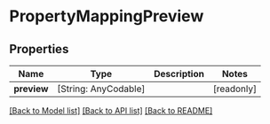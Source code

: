 # PropertyMappingPreview

## Properties
Name | Type | Description | Notes
------------ | ------------- | ------------- | -------------
**preview** | [String: AnyCodable] |  | [readonly] 

[[Back to Model list]](../README.md#documentation-for-models) [[Back to API list]](../README.md#documentation-for-api-endpoints) [[Back to README]](../README.md)



